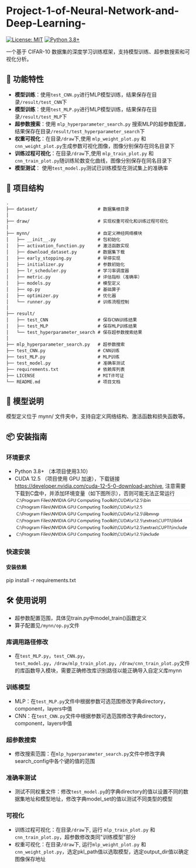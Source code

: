 # Project-1-of-Neural-Network-and-Deep-Learning-

[![License: MIT](https://img.shields.io/badge/License-MIT-yellow.svg)](https://opensource.org/licenses/MIT)
[![Python 3.8+](https://img.shields.io/badge/Python-3.8%2B-blue.svg)](https://www.python.org/)

一个基于 CIFAR-10 数据集的深度学习训练框架，支持模型训练、超参数搜索和可视化分析。

## 🚀 功能特性
- ​**模型训练**：使用`test_CNN.py`进行MLP模型训练，结果保存在目录`/result/test_CNN`下
- ​**模型训练**：使用`test_MLP.py`进行MLP模型训练，结果保存在目录`/result/test_MLP`下
- ​**超参数搜索**：使用 `mlp_hyperparameter_search.py` 搜索MLP的超参数配置，结果保存在目录`/result/test_hyperparameter_search`下
- ​**权重可视化**：在目录`/draw`下,使用 `mlp_weight_plot.py` 和 `cnn_weight_plot.py`生成参数可视化图像，图像分别保存在同名目录下
- **训练过程可视化**：在目录`/draw`下,使用 `mlp_train_plot.py` 和 `cnn_train_plot.py`随训练轮数变化曲线，图像分别保存在同名目录下
- ​**模型测试**： 使用`test_model.py`测试已训练模型在测试集上的准确率

## 📂 项目结构
```
.
├── dataset/                       # 数据集根目录
│
├── draw/                          # 实现权重可视化和训练过程可视化
│
├── mynn/                          # 自定义神经网络模块
│   ├── __init__.py                # 包初始化
│   ├── activation_function.py     # 激活函数实现
│   ├── download_dataset.py        # 数据集下载
│   ├── early_stopping.py          # 早停实现
│   ├── initializer.py             # 参数初始化
│   ├── lr_scheduler.py            # 学习率调度器
│   ├── metric.py                  # 评估指标（准确率）
│   ├── models.py                  # 模型定义
│   ├── op.py                      # 基础算子
│   ├── optimizer.py               # 优化器
│   └── runner.py                  # 训练流程控制
│
├── result/
│   ├── test_CNN                   # 保存CNN训练结果
│   ├── test_MLP                   # 保存MLP训练结果
│   └── test_hyperparameter_search # 保存超参数搜索结果
│
├── mlp_hyperparameter_search.py   # 超参数搜索
├── test_CNN.py                    # CNN训练
├── test_MLP.py                    # MLP训练
├── test_model.py                  # 准确率测试
├── requirements.txt               # 依赖库列表
├── LICENSE                        # MIT许可证
└── README.md                      # 项目文档

```
## 🧠 模型说明
模型定义位于 mynn/ 文件夹中，支持自定义网络结构、激活函数和损失函数等。

## 📦 安装指南
### 环境要求
- Python 3.8+ （本项目使用3.10）
- CUDA 12.5 （项目使用 GPU 加速），下载链接 <https://developer.nvidia.com/cuda-12-5-0-download-archive>, 注意需要下载到C盘中，并添加环境变量（如下图所示），否则可能无法正常运行
-  ![环境变量设置](/img/ev_settings.png)
  
### 快速安装
#### 安装依赖
pip install -r requirements.txt

## 🛠 使用说明
- 超参数配置范围，具体见train.py中model_train()函数定义
- 算子配置见`/mynn/op.py`文件
### 库调用路径修改
- 在`test_MLP.py`，`test_CNN.py`，`test_model.py`，`/draw/mlp_train_plot.py`，`/draw/cnn_train_plot.py`文件的库函数导入模块，需要正确修改库识别路径以能正确导入自定义库mynn
### 训练模型
- MLP：在`test_MLP.py`文件中根据参数可选范围修改字典directory，component，layers中值
- CNN：在`test_CNN.py`文件中根据参数可选范围修改字典directory，component，layers中值
### 超参数搜索
- 修改搜索范围：在`mlp_hyperparameter_search.py`文件中修改字典search_config中各个键的值的范围
### 准确率测试
- 测试不同权重文件：修改`test_model.py`的字典directory的值以设置不同的数据集地址和模型地址，修改字典model_set的值以测试不同类型的模型
### 可视化
- 训练过程可视化：在目录`/draw`下, 运行 `mlp_train_plot.py` 和 `cnn_train_plot.py`，超参数修改类同"训练模型"部分
- 权重可视化：在目录`/draw`下, 运行`mlp_weight_plot.py` 和 `cnn_weight_plot.py`，选定pkl_path值以选取模型，选定output_dir值以确定图像保存地址





